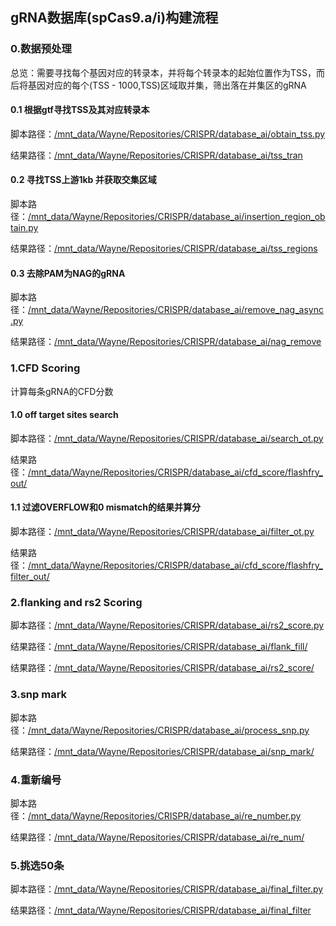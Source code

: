 ## gRNA数据库(spCas9.a/i)构建流程

### 0.数据预处理
总览：需要寻找每个基因对应的转录本，并将每个转录本的起始位置作为TSS，而后将基因对应的每个(TSS - 1000,TSS)区域取并集，筛出落在并集区的gRNA

#### 0.1 根据gtf寻找TSS及其对应转录本
脚本路径：[/mnt_data/Wayne/Repositories/CRISPR/database_ai/obtain_tss.py](./obtain_tss.py)

结果路径：[/mnt_data/Wayne/Repositories/CRISPR/database_ai/tss_tran](./tss_tran)

#### 0.2 寻找TSS上游1kb 并获取交集区域
脚本路径：[/mnt_data/Wayne/Repositories/CRISPR/database_ai/insertion_region_obtain.py](./insertion_region_obtain.py)

结果路径：[/mnt_data/Wayne/Repositories/CRISPR/database_ai/tss_regions](./tss_regions)


#### 0.3 去除PAM为NAG的gRNA
脚本路径：[/mnt_data/Wayne/Repositories/CRISPR/database_ai/remove_nag_async.py](./remove_nag_async.py)

结果路径：[/mnt_data/Wayne/Repositories/CRISPR/database_ai/nag_remove](./nag_remove)

### 1.CFD Scoring
计算每条gRNA的CFD分数

#### 1.0 off target sites search
脚本路径：[/mnt_data/Wayne/Repositories/CRISPR/database_ai/search_ot.py](./search_ot.py)

结果路径：[/mnt_data/Wayne/Repositories/CRISPR/database_ai/cfd_score/flashfry_out/](./cfd_score/flashfry_out/)

#### 1.1 过滤OVERFLOW和0 mismatch的结果并算分
脚本路径：[/mnt_data/Wayne/Repositories/CRISPR/database_ai/filter_ot.py](./filter_ot.py)

结果路径：[/mnt_data/Wayne/Repositories/CRISPR/database_ai/cfd_score/flashfry_filter_out/](./cfd_score/flashfry_filter_out)


### 2.flanking and rs2 Scoring
脚本路径：[/mnt_data/Wayne/Repositories/CRISPR/database_ai/rs2_score.py](./rs2_score.py)

结果路径：[/mnt_data/Wayne/Repositories/CRISPR/database_ai/flank_fill/](./flank_fill)

结果路径：[/mnt_data/Wayne/Repositories/CRISPR/database_ai/rs2_score/](./rs2_score)


### 3.snp mark
脚本路径：[/mnt_data/Wayne/Repositories/CRISPR/database_ai/process_snp.py](./process_snp.py)

结果路径：[/mnt_data/Wayne/Repositories/CRISPR/database_ai/snp_mark/](./snp_mark)

### 4.重新编号
脚本路径：[/mnt_data/Wayne/Repositories/CRISPR/database_ai/re_number.py](./re_number.py)

结果路径：[/mnt_data/Wayne/Repositories/CRISPR/database_ai/re_num/](./re_num)

### 5.挑选50条
脚本路径：[/mnt_data/Wayne/Repositories/CRISPR/database_ai/final_filter.py](./final_filter.py)

结果路径：[/mnt_data/Wayne/Repositories/CRISPR/database_ai/final_filter](./final_filter)
